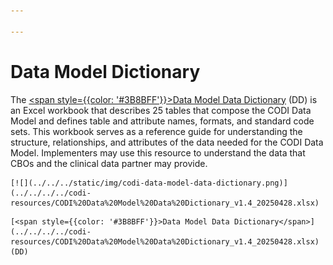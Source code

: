 ```yaml
---

---
```


# Data Model Dictionary

The [<span style={{color: '#3B8BFF'}}>Data Model Data
Dictionary</span>](../../../../codi-resources/CODI%20Data%20Model%20Data%20Dictionary_v1.4_20250428.xlsx)
(DD) is an Excel workbook that describes 25 tables that compose the
CODI Data Model and defines table and attribute names, formats, and
standard code sets.  This workbook serves as a reference guide for
understanding the structure, relationships, and attributes of the
data needed for the CODI Data Model.  Implementers may use this
resource to understand the data that CBOs and the clinical data
partner may provide.

<div style={{width: '250px' }}>
<div style={{border: "2px solid"}}>

    [![](../../../static/img/codi-data-model-data-dictionary.png)](../../../../codi-resources/CODI%20Data%20Model%20Data%20Dictionary_v1.4_20250428.xlsx)
</div>

    [<span style={{color: '#3B8BFF'}}>Data Model Data Dictionary</span>](../../../../codi-resources/CODI%20Data%20Model%20Data%20Dictionary_v1.4_20250428.xlsx) (DD)
</div>
